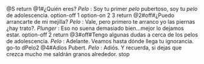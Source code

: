 @S
return
@1#¿Quién eres?
_Pelo_ : Soy tu primer *pelo* pubertoso, soy tu *pelo* de adolescencia.
option-off 1
option-on 2 3
return
@2#off#¿Puedo arrancarte de mi mejilla?
_Pelo_ : Vale, pero primero te arranco yo las piernas ¿hay trato?.
_Plunger_ : Eso no suena demasiado bien...mejor lo dejamos estar.
option-off 2
return
@3#off#Tengo algunas dudas a cerca de los pelos de adolescencia.
_Pelo_ : Adelante. Veamos hasta dónde llega tu ignorancia.
go-to dPelo2
@4#Adios Pubert.
_Pelo_ : Adiós. Y recuerda, si dejas que crezca mucho me saldrán granos alrededor.
stop